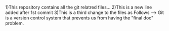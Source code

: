 1)This repository contains all the git relatred files...
2)This is a new line added after 1st commit
3)This is a third change to the files as Follows
--> Git is a version control system that prevents us from having the "final doc" problem.
